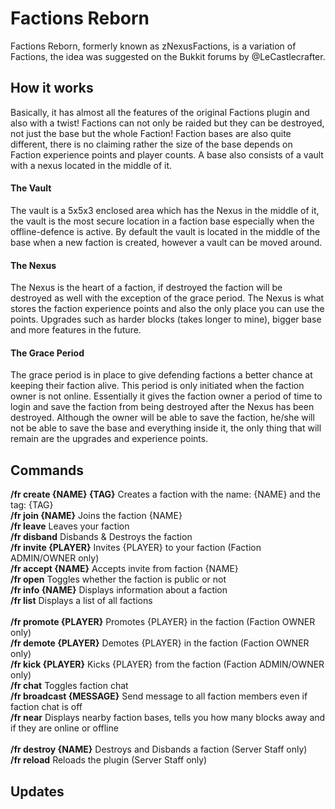 # Factions Reborn

Factions Reborn, formerly known as zNexusFactions, is a variation of Factions, the idea was suggested on the Bukkit 
forums by @LeCastlecrafter.

## How it works

Basically, it has almost all the features of the original Factions plugin and also with a twist! Factions can not 
only be raided but they can be destroyed, not just the base but the whole Faction! Faction bases are also quite 
different, there is no claiming rather the size of the base depends on Faction experience points and player counts. A
base also consists of a vault with a nexus located in the middle of it.

#### The Vault

The vault is a 5x5x3 enclosed area which has the Nexus in the middle of it, the vault is the most secure location in 
a faction base especially when the offline-defence is active. By default the vault is located in the middle of the 
base when a new faction is created, however a vault can be moved around.

#### The Nexus

The Nexus is the heart of a faction, if destroyed the faction will be destroyed as well with the exception of the 
grace period. The Nexus is what stores the faction experience points and also the only place you can use the points. 
Upgrades such as harder blocks (takes longer to mine), bigger base and more features in the future.

#### The Grace Period

The grace period is in place to give defending factions a better chance at keeping their faction alive. This period 
is only initiated when the faction owner is not online. Essentially it gives the faction owner a period of time to 
login and save the faction from being destroyed after the Nexus has been destroyed. Although the owner will be able 
to save the faction, he/she will not be able to save the base and everything inside it, the only thing that will 
remain are the upgrades and experience points.


## Commands

**/fr create {NAME} {TAG}** Creates a faction with the name: {NAME} and the tag: {TAG} <br>
**/fr join {NAME}** Joins the faction {NAME} <br>
**/fr leave** Leaves your faction <br>
**/fr disband** Disbands & Destroys the faction <br>
**/fr invite {PLAYER}** Invites {PLAYER} to your faction (Faction ADMIN/OWNER only) <br>
**/fr accept {NAME}** Accepts invite from faction {NAME} <br>
**/fr open** Toggles whether the faction is public or not <br>
**/fr info {NAME}** Displays information about a faction <br>
**/fr list** Displays a list of all factions <br>
 <br>
**/fr promote {PLAYER}** Promotes {PLAYER} in the faction (Faction OWNER only) <br>
**/fr demote {PLAYER}** Demotes {PLAYER} in the faction (Faction OWNER only) <br>
**/fr kick {PLAYER}** Kicks {PLAYER} from the faction (Faction ADMIN/OWNER only) <br>
**/fr chat** Toggles faction chat <br>
**/fr broadcast {MESSAGE}** Send message to all faction members even if faction chat is off <br>
**/fr near** Displays nearby faction bases, tells you how many blocks away and if they are online or offline <br>
 <br>
**/fr destroy {NAME}** Destroys and Disbands a faction (Server Staff only) <br>
**/fr reload** Reloads the plugin (Server Staff only)

## Updates